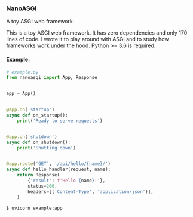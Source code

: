 ### NanoASGI
A toy ASGI web framework.

This is a toy ASGI web framework. It has zero dependencies and only 170 lines of code. I wrote it to play around with ASGI and to study how frameworks work under the hood.
Python >= 3.6 is required.

#### Example:
```python
# example.py
from nanoasgi import App, Response


app = App()


@app.on('startup')
async def on_startup():
    print('Ready to serve requests')


@app.on('shutdown')
async def on_shutdown():
    print('Shutting down')


@app.route('GET', '/api/hello/{name}/')
async def hello_handler(request, name):
    return Response(
        {'result': f'Hello {name}!'},
        status=200,
        headers=[('Content-Type', 'application/json')],
    )
```
```bash
$ uvicorn example:app
```
